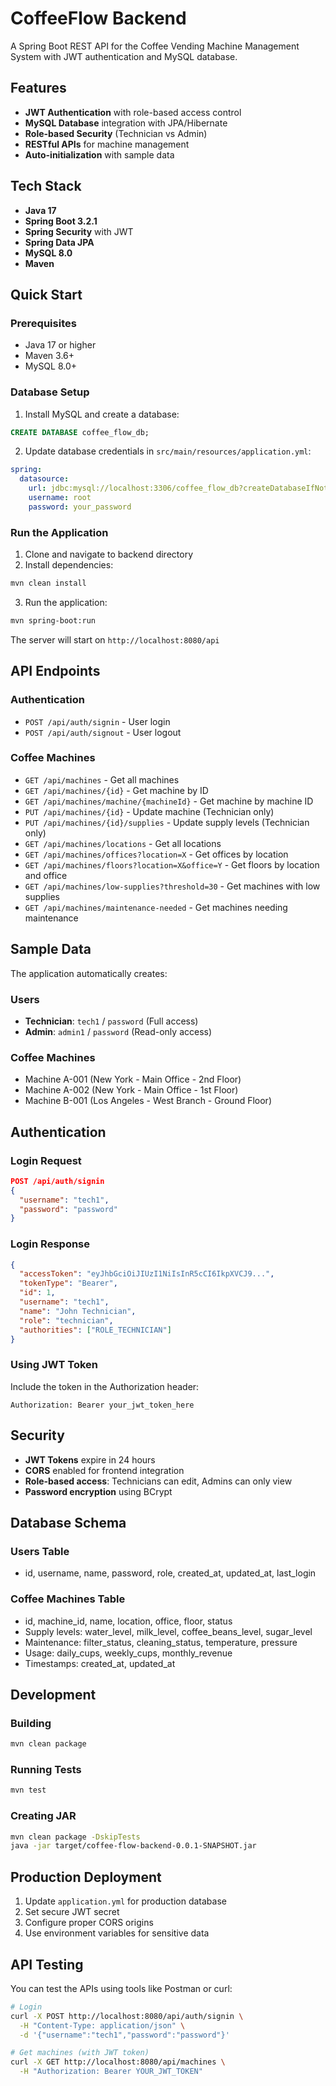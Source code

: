 # CoffeeFlow Backend

A Spring Boot REST API for the Coffee Vending Machine Management System with JWT authentication and MySQL database.

## Features

- **JWT Authentication** with role-based access control
- **MySQL Database** integration with JPA/Hibernate
- **Role-based Security** (Technician vs Admin)
- **RESTful APIs** for machine management
- **Auto-initialization** with sample data

## Tech Stack

- **Java 17**
- **Spring Boot 3.2.1**
- **Spring Security** with JWT
- **Spring Data JPA**
- **MySQL 8.0**
- **Maven**

## Quick Start

### Prerequisites

- Java 17 or higher
- Maven 3.6+
- MySQL 8.0+

### Database Setup

1. Install MySQL and create a database:

```sql
CREATE DATABASE coffee_flow_db;
```

2. Update database credentials in `src/main/resources/application.yml`:

```yaml
spring:
  datasource:
    url: jdbc:mysql://localhost:3306/coffee_flow_db?createDatabaseIfNotExist=true&useSSL=false&allowPublicKeyRetrieval=true
    username: root
    password: your_password
```

### Run the Application

1. Clone and navigate to backend directory
2. Install dependencies:

```bash
mvn clean install
```

3. Run the application:

```bash
mvn spring-boot:run
```

The server will start on `http://localhost:8080/api`

## API Endpoints

### Authentication

- `POST /api/auth/signin` - User login
- `POST /api/auth/signout` - User logout

### Coffee Machines

- `GET /api/machines` - Get all machines
- `GET /api/machines/{id}` - Get machine by ID
- `GET /api/machines/machine/{machineId}` - Get machine by machine ID
- `PUT /api/machines/{id}` - Update machine (Technician only)
- `PUT /api/machines/{id}/supplies` - Update supply levels (Technician only)
- `GET /api/machines/locations` - Get all locations
- `GET /api/machines/offices?location=X` - Get offices by location
- `GET /api/machines/floors?location=X&office=Y` - Get floors by location and office
- `GET /api/machines/low-supplies?threshold=30` - Get machines with low supplies
- `GET /api/machines/maintenance-needed` - Get machines needing maintenance

## Sample Data

The application automatically creates:

### Users

- **Technician**: `tech1` / `password` (Full access)
- **Admin**: `admin1` / `password` (Read-only access)

### Coffee Machines

- Machine A-001 (New York - Main Office - 2nd Floor)
- Machine A-002 (New York - Main Office - 1st Floor)
- Machine B-001 (Los Angeles - West Branch - Ground Floor)

## Authentication

### Login Request

```json
POST /api/auth/signin
{
  "username": "tech1",
  "password": "password"
}
```

### Login Response

```json
{
  "accessToken": "eyJhbGciOiJIUzI1NiIsInR5cCI6IkpXVCJ9...",
  "tokenType": "Bearer",
  "id": 1,
  "username": "tech1",
  "name": "John Technician",
  "role": "technician",
  "authorities": ["ROLE_TECHNICIAN"]
}
```

### Using JWT Token

Include the token in the Authorization header:

```
Authorization: Bearer your_jwt_token_here
```

## Security

- **JWT Tokens** expire in 24 hours
- **CORS** enabled for frontend integration
- **Role-based access**: Technicians can edit, Admins can only view
- **Password encryption** using BCrypt

## Database Schema

### Users Table

- id, username, name, password, role, created_at, updated_at, last_login

### Coffee Machines Table

- id, machine_id, name, location, office, floor, status
- Supply levels: water_level, milk_level, coffee_beans_level, sugar_level
- Maintenance: filter_status, cleaning_status, temperature, pressure
- Usage: daily_cups, weekly_cups, monthly_revenue
- Timestamps: created_at, updated_at

## Development

### Building

```bash
mvn clean package
```

### Running Tests

```bash
mvn test
```

### Creating JAR

```bash
mvn clean package -DskipTests
java -jar target/coffee-flow-backend-0.0.1-SNAPSHOT.jar
```

## Production Deployment

1. Update `application.yml` for production database
2. Set secure JWT secret
3. Configure proper CORS origins
4. Use environment variables for sensitive data

## API Testing

You can test the APIs using tools like Postman or curl:

```bash
# Login
curl -X POST http://localhost:8080/api/auth/signin \
  -H "Content-Type: application/json" \
  -d '{"username":"tech1","password":"password"}'

# Get machines (with JWT token)
curl -X GET http://localhost:8080/api/machines \
  -H "Authorization: Bearer YOUR_JWT_TOKEN"
```
